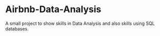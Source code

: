 # Airbnb-Data-Analysis
A small project to show skills in Data Analysis and also skills using SQL databases.
